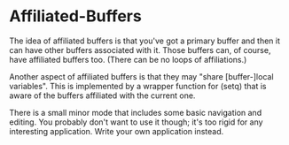 # Affiliated-Buffers

The idea of affiliated buffers is that you've got a primary buffer
and then it can have other buffers associated with it.
Those buffers can, of course, have affiliated buffers too.
(There can be no loops of affiliations.)

Another aspect of affiliated buffers is
that they may "share [buffer-]local variables".
This is implemented by a wrapper function for (setq)
that is aware of the buffers affiliated with the current one.

There is a small minor mode that includes some basic navigation and editing.
You probably don't want to use it though; it's too rigid for any interesting application.
Write your own application instead.
